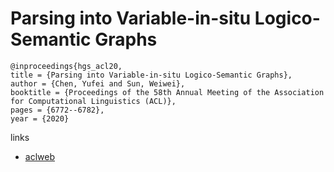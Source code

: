 # Parsing into Variable-in-situ Logico-Semantic Graphs

```
@inproceedings{hgs_acl20,
title = {Parsing into Variable-in-situ Logico-Semantic Graphs},
author = {Chen, Yufei and Sun, Weiwei},
booktitle = {Proceedings of the 58th Annual Meeting of the Association for Computational Linguistics (ACL)},
pages = {6772--6782},
year = {2020}
```

links
- [aclweb](https://www.aclweb.org/anthology/2020.acl-main.605/)
